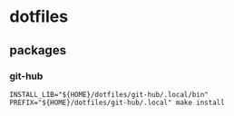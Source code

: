 # dotfiles


## packages


### git-hub

```shell
INSTALL_LIB="${HOME}/dotfiles/git-hub/.local/bin" PREFIX="${HOME}/dotfiles/git-hub/.local" make install
```
